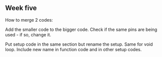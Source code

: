 ## Week five

How to merge 2 codes:

Add the smaller code to the bigger code. Check if the same pins are being used - if so, change it.

Put setup code in the same section but rename the setup. Same for void loop. Include new name in function code and in other setup codes.
